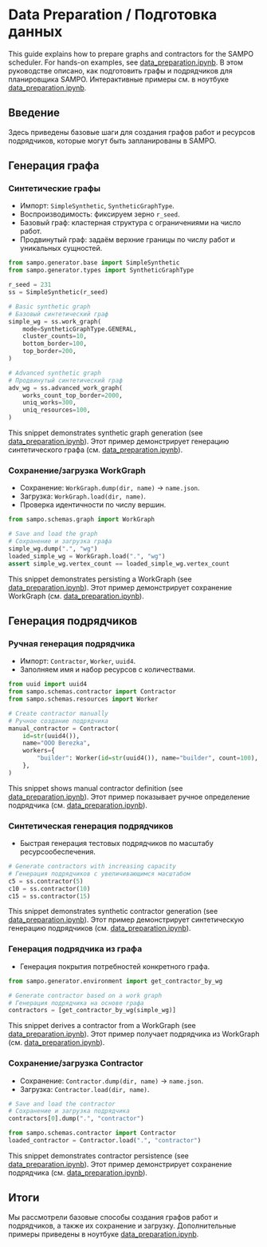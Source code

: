 # Data Preparation / Подготовка данных

This guide explains how to prepare graphs and contractors for the SAMPO scheduler. For hands-on examples, see [data_preparation.ipynb](../../examples/data_preparation.ipynb).
В этом руководстве описано, как подготовить графы и подрядчиков для планировщика SAMPO. Интерактивные примеры см. в ноутбуке [data_preparation.ipynb](../../examples/data_preparation.ipynb).

## Введение

Здесь приведены базовые шаги для создания графов работ и ресурсов подрядчиков, которые могут быть запланированы в SAMPO.

## Генерация графа

### Синтетические графы

* Импорт: `SimpleSynthetic`, `SyntheticGraphType`.
* Воспроизводимость: фиксируем зерно `r_seed`.
* Базовый граф: кластерная структура с ограничениями на число работ.
* Продвинутый граф: задаём верхние границы по числу работ и уникальных сущностей.

```python
from sampo.generator.base import SimpleSynthetic
from sampo.generator.types import SyntheticGraphType

r_seed = 231
ss = SimpleSynthetic(r_seed)

# Basic synthetic graph
# Базовый синтетический граф
simple_wg = ss.work_graph(
    mode=SyntheticGraphType.GENERAL,
    cluster_counts=10,
    bottom_border=100,
    top_border=200,
)

# Advanced synthetic graph
# Продвинутый синтетический граф
adv_wg = ss.advanced_work_graph(
    works_count_top_border=2000,
    uniq_works=300,
    uniq_resources=100,
)
```
This snippet demonstrates synthetic graph generation (see [data_preparation.ipynb](../../examples/data_preparation.ipynb)).
Этот пример демонстрирует генерацию синтетического графа (см. [data_preparation.ipynb](../../examples/data_preparation.ipynb)).

### Сохранение/загрузка WorkGraph

* Сохранение: `WorkGraph.dump(dir, name)` → `name.json`.
* Загрузка: `WorkGraph.load(dir, name)`.
* Проверка идентичности по числу вершин.

```python
from sampo.schemas.graph import WorkGraph

# Save and load the graph
# Сохранение и загрузка графа
simple_wg.dump(".", "wg")
loaded_simple_wg = WorkGraph.load(".", "wg")
assert simple_wg.vertex_count == loaded_simple_wg.vertex_count
```
This snippet demonstrates persisting a WorkGraph (see [data_preparation.ipynb](../../examples/data_preparation.ipynb)).
Этот пример демонстрирует сохранение WorkGraph (см. [data_preparation.ipynb](../../examples/data_preparation.ipynb)).

## Генерация подрядчиков

### Ручная генерация подрядчика

* Импорт: `Contractor`, `Worker`, `uuid4`.
* Заполняем имя и набор ресурсов с количествами.

```python
from uuid import uuid4
from sampo.schemas.contractor import Contractor
from sampo.schemas.resources import Worker

# Create contractor manually
# Ручное создание подрядчика
manual_contractor = Contractor(
    id=str(uuid4()),
    name="OOO Berezka",
    workers={
        "builder": Worker(id=str(uuid4()), name="builder", count=100),
    },
)
```
This snippet shows manual contractor definition (see [data_preparation.ipynb](../../examples/data_preparation.ipynb)).
Этот пример показывает ручное определение подрядчика (см. [data_preparation.ipynb](../../examples/data_preparation.ipynb)).

### Синтетическая генерация подрядчиков

* Быстрая генерация тестовых подрядчиков по масштабу ресурсообеспечения.

```python
# Generate contractors with increasing capacity
# Генерация подрядчиков с увеличивающимся масштабом
c5 = ss.contractor(5)
c10 = ss.contractor(10)
c15 = ss.contractor(15)
```
This snippet demonstrates synthetic contractor generation (see [data_preparation.ipynb](../../examples/data_preparation.ipynb)).
Этот пример демонстрирует синтетическую генерацию подрядчиков (см. [data_preparation.ipynb](../../examples/data_preparation.ipynb)).
### Генерация подрядчика из графа

* Генерация покрытия потребностей конкретного графа.

```python
from sampo.generator.environment import get_contractor_by_wg

# Generate contractor based on a work graph
# Генерация подрядчика на основе графа
contractors = [get_contractor_by_wg(simple_wg)]
```
This snippet derives a contractor from a WorkGraph (see [data_preparation.ipynb](../../examples/data_preparation.ipynb)).
Этот пример получает подрядчика из WorkGraph (см. [data_preparation.ipynb](../../examples/data_preparation.ipynb)).

### Сохранение/загрузка Contractor

* Сохранение: `Contractor.dump(dir, name)` → `name.json`.
* Загрузка: `Contractor.load(dir, name)`.

```python
# Save and load the contractor
# Сохранение и загрузка подрядчика
contractors[0].dump(".", "contractor")

from sampo.schemas.contractor import Contractor
loaded_contractor = Contractor.load(".", "contractor")
```
This snippet demonstrates contractor persistence (see [data_preparation.ipynb](../../examples/data_preparation.ipynb)).
Этот пример демонстрирует сохранение подрядчика (см. [data_preparation.ipynb](../../examples/data_preparation.ipynb)).

## Итоги

Мы рассмотрели базовые способы создания графов работ и подрядчиков, а также их сохранение и загрузку. Дополнительные примеры приведены в ноутбуке [data_preparation.ipynb](../../examples/data_preparation.ipynb).

